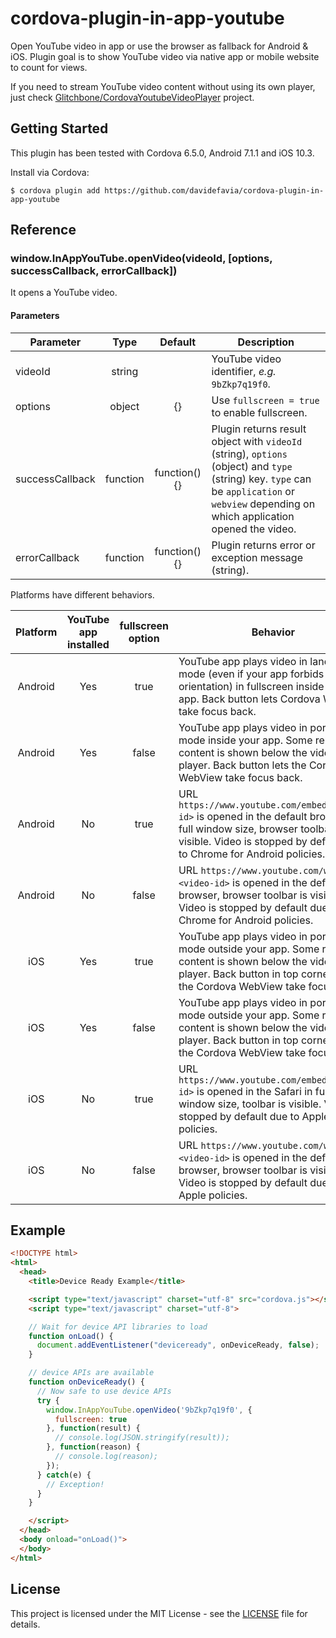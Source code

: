 # cordova-plugin-in-app-youtube

Open YouTube video in app or use the browser as fallback for Android & iOS. Plugin goal is to show YouTube video via native app or mobile website to count for views.

If you need to stream YouTube video content without using its own player, just check [Glitchbone/CordovaYoutubeVideoPlayer](https://github.com/Glitchbone/CordovaYoutubeVideoPlayer) project.

## Getting Started

This plugin has been tested with Cordova 6.5.0, Android 7.1.1 and iOS 10.3.

Install via Cordova:

```
$ cordova plugin add https://github.com/davidefavia/cordova-plugin-in-app-youtube
```

## Reference

### window.InAppYouTube.openVideo(videoId, [options, successCallback, errorCallback])

It opens a YouTube video.

#### Parameters

|Parameter|Type|Default|Description|
|-|:-:|:-:|-|
|videoId|string||YouTube video identifier, _e.g._ `9bZkp7q19f0`.|
|options|object|{}|Use `fullscreen = true` to enable fullscreen.|
|successCallback|function|function() {}|Plugin returns result object with `videoId` (string), `options` (object) and `type` (string) key. `type` can be `application` or `webview` depending on which application opened the video.|
|errorCallback|function|function() {}|Plugin returns error or exception message (string).|

Platforms have different behaviors.

|Platform|YouTube app installed|fullscreen option|Behavior|
|:-:|:-:|:-:|-|
|Android|Yes|true|YouTube app plays video in landscape mode (even if your app forbids this orientation) in fullscreen inside your app. Back button lets Cordova WebView take focus back.|
|Android|Yes|false|YouTube app plays video in portrait mode inside your app. Some related content is shown below the video player. Back button lets the Cordova WebView take focus back.|
|Android|No|true|URL `https://www.youtube.com/embed/<video-id>` is opened in the default browser in full window size, browser toolbar is visible. Video is stopped by default due to Chrome for Android policies.|
|Android|No|false|URL `https://www.youtube.com/watch?v=<video-id>` is opened in the default browser, browser toolbar is visible. Video is stopped by default due to Chrome for Android policies.|
|iOS|Yes|true|YouTube app plays video in portrait mode outside your app. Some related content is shown below the video player. Back button in top corner lets the Cordova WebView take focus back.|
|iOS|Yes|false|YouTube app plays video in portrait mode outside your app. Some related content is shown below the video player. Back button in top corner lets the Cordova WebView take focus back.|
|iOS|No|true|URL `https://www.youtube.com/embed/<video-id>` is opened in the Safari in full window size, toolbar is visible. Video is stopped by default due to Apple policies.|
|iOS|No|false|URL `https://www.youtube.com/watch?v=<video-id>` is opened in the default browser, browser toolbar is visible. Video is stopped by default due to Apple policies.|

## Example

```html
<!DOCTYPE html>
<html>
  <head>
    <title>Device Ready Example</title>

    <script type="text/javascript" charset="utf-8" src="cordova.js"></script>
    <script type="text/javascript" charset="utf-8">

    // Wait for device API libraries to load
    function onLoad() {
      document.addEventListener("deviceready", onDeviceReady, false);
    }

    // device APIs are available
    function onDeviceReady() {
      // Now safe to use device APIs
      try {
        window.InAppYouTube.openVideo('9bZkp7q19f0', {
          fullscreen: true
        }, function(result) {
          // console.log(JSON.stringify(result));
        }, function(reason) {
          // console.log(reason);
        });
      } catch(e) {
        // Exception!
      }
    }

    </script>
  </head>
  <body onload="onLoad()">
  </body>
</html>
```

## License

This project is licensed under the MIT License - see the [LICENSE](LICENSE) file for details.
